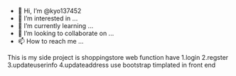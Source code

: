 - 👋 Hi, I’m @kyo137452
- 👀 I’m interested in ...
- 🌱 I’m currently learning ...
- 💞️ I’m looking to collaborate on ...
- 📫 How to reach me ...

<!---
kyo137452/kyo137452 is a ✨ special ✨ repository because its `README.md` (this file) appears on your GitHub profile.
You can click the Preview link to take a look at your changes.
--->

This is my side project is shoppingstore web function have 1.login 2.regster 3.updateuserinfo 4.updateaddress
use bootstrap timplated in front end 
